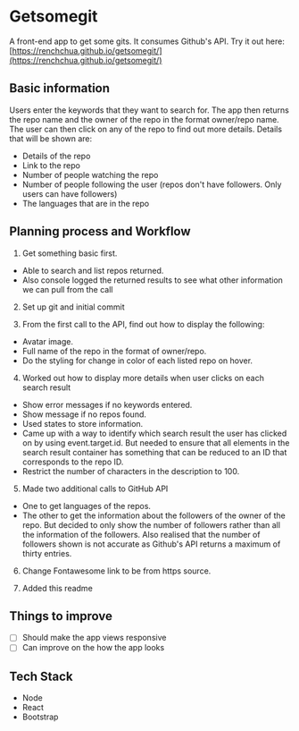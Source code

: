 # Getsomegit
A front-end app to get some gits. It consumes Github's API. Try it out here: [https://renchchua.github.io/getsomegit/](https://renchchua.github.io/getsomegit/)

## Basic information
Users enter the keywords that they want to search for. The app then returns the repo name and the owner of the repo in the format owner/repo name. The user can then click on any of the repo to find out more details. Details that will be shown are:

* Details of the repo
* Link to the repo
* Number of people watching the repo
* Number of people following the user (repos don't have followers. Only users can have followers)
* The languages that are in the repo

## Planning process and Workflow

1. Get something basic first.
  * Able to search and list repos returned.
  * Also console logged the returned results to see what other information we can pull from the call

2. Set up git and initial commit

3. From the first call to the API, find out how to display the following:
  * Avatar image.
  * Full name of the repo in the format of owner/repo.
  * Do the styling for change in color of each listed repo on hover.

4. Worked out how to display more details when user clicks on each search result
  * Show error messages if no keywords entered.
  * Show message if no repos found.
  * Used states to store information.
  * Came up with a way to identify which search result the user has clicked on by using event.target.id. But needed to ensure that all elements in the search result container has something that can be reduced to an ID that corresponds to the repo ID.
  * Restrict the number of characters in the description to 100.

5. Made two additional calls to GitHub API
  * One to get languages of the repos.
  * The other to get the information about the followers of the owner of the repo. But decided to only show the number of followers rather than all the information of the followers. Also realised that the number of followers shown is not accurate as Github's API returns a maximum of thirty entries.

6. Change Fontawesome link to be from https source.

7. Added this readme

## Things to improve

- [ ] Should make the app views responsive
- [ ] Can improve on the how the app looks

## Tech Stack
* Node
* React
* Bootstrap
